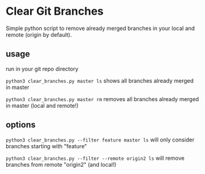 Clear Git Branches
=================

Simple python script to remove already merged branches in your local and remote (origin by default).

usage
------------
run in your git repo directory

`python3 clear_branches.py master ls` shows all branches already merged in master

`python3 clear_branches.py master rm` removes all branches already merged in master (local and remote!)

options
------------

`python3 clear_branches.py --filter feature master ls` will only consider branches starting with "feature"

`python3 clear_branches.py --filter --remote origin2 ls` will remove branches from remote "origin2" (and local!)
